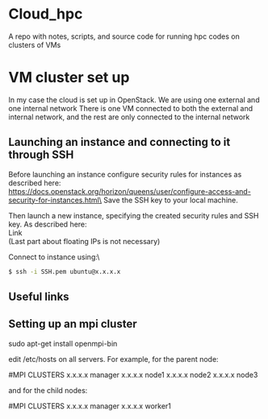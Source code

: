 # Cloud_hpc
A repo with notes, scripts, and source code for running hpc codes on clusters of VMs

# VM cluster set up
In my case the cloud is set up in OpenStack. We are using one external and one internal network There is one VM connected to both the external and internal network, and the rest are only connected to the internal network

## Launching an instance and connecting to it through SSH
Before launching an instance configure security rules for instances as described here:\
https://docs.openstack.org/horizon/queens/user/configure-access-and-security-for-instances.html\
Save the SSH key to your local machine. 

Then launch a new instance, specifying the created security rules and SSH key. As described here:\
Link\
(Last part about floating IPs is not necessary)

Connect to instance using:\
```bash
$ ssh -i SSH.pem ubuntu@x.x.x.x
```

## Useful links

## Setting up an mpi cluster
sudo apt-get install openmpi-bin

edit /etc/hosts on all servers. For example, for the parent node:

#MPI CLUSTERS
x.x.x.x manager
x.x.x.x node1
x.x.x.x node2
x.x.x.x node3

and for the child nodes:

#MPI CLUSTERS
x.x.x.x manager
x.x.x.x worker1
